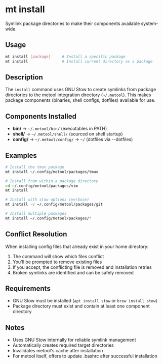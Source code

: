 # mt install

Symlink package directories to make their components available system-wide.

## Usage

```bash
mt install [package]     # Install a specific package
mt install               # Install current directory as a package
```

## Description

The `install` command uses GNU Stow to create symlinks from package directories to the metool integration directory (`~/.metool`). This makes package components (binaries, shell configs, dotfiles) available for use.

## Components Installed

- **bin/** → `~/.metool/bin/` (executables in PATH)
- **shell/** → `~/.metool/shell/` (sourced on shell startup)
- **config/** → `~/.metool/config/` → `~/` (dotfiles via --dotfiles)

## Examples

```bash
# Install the tmux package
mt install ~/.config/metool/packages/tmux

# Install from within a package directory
cd ~/.config/metool/packages/vim
mt install

# Install with stow options (verbose)
mt install -v ~/.config/metool/packages/git

# Install multiple packages
mt install ~/.config/metool/packages/*
```

## Conflict Resolution

When installing config files that already exist in your home directory:

1. The command will show which files conflict
2. You'll be prompted to remove existing files
3. If you accept, the conflicting file is removed and installation retries
4. Broken symlinks are identified and can be safely removed

## Requirements

- GNU Stow must be installed (`apt install stow` or `brew install stow`)
- Package directory must exist and contain at least one component directory

## Notes

- Uses GNU Stow internally for reliable symlink management
- Automatically creates required target directories
- Invalidates metool's cache after installation
- For metool itself, offers to update .bashrc after successful installation